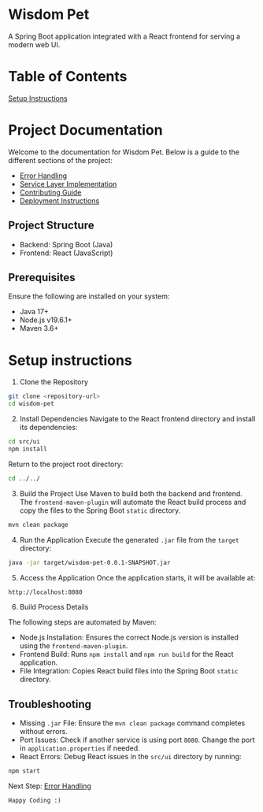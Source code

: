 # Wisdom Pet

A Spring Boot application integrated with a React frontend for serving a modern web UI.

# Table of Contents

[Setup Instructions](#setup-instructions)

# Project Documentation

Welcome to the documentation for Wisdom Pet. Below is a guide to the different sections of the project:

- [Error Handling](docs/ErrorHandling.md)
- [Service Layer Implementation](docs/ServiceLayer.md)
- [Contributing Guide](docs/Contributing.md)
- [Deployment Instructions](docs/Deployment.md)

## Project Structure

- Backend: Spring Boot (Java)
- Frontend: React (JavaScript)

## Prerequisites

Ensure the following are installed on your system:

- Java 17+
- Node.js v19.6.1+
- Maven 3.6+

# Setup instructions

1. Clone the Repository

```bash
git clone <repository-url>
cd wisdom-pet
```

2. Install Dependencies
   Navigate to the React frontend directory and install its dependencies:

```bash
cd src/ui
npm install
```

Return to the project root directory:

```bash
cd ../../
```

3. Build the Project
   Use Maven to build both the backend and frontend. The `frontend-maven-plugin` will automate the React build process and copy the files to the Spring Boot `static` directory.

```bash
mvn clean package
```

4. Run the Application
   Execute the generated `.jar` file from the `target` directory:

```bash
java -jar target/wisdom-pet-0.0.1-SNAPSHOT.jar
```

5. Access the Application
   Once the application starts, it will be available at:

```bash
http://localhost:8080
```

6. Build Process Details

The following steps are automated by Maven:

- Node.js Installation: Ensures the correct Node.js version is installed using the `frontend-maven-plugin`.
- Frontend Build: Runs `npm install` and `npm run build` for the React application.
- File Integration: Copies React build files into the Spring Boot `static` directory.

## Troubleshooting

- Missing `.jar` File: Ensure the `mvn clean package` command completes without errors.
- Port Issues: Check if another service is using port `8080`. Change the port in `application.properties` if needed.
- React Errors: Debug React issues in the `src/ui` directory by running:

```bash
npm start
```

Next Step: [Error Handling](docs/ErrorHandling.md)

`Happy Coding :)`
